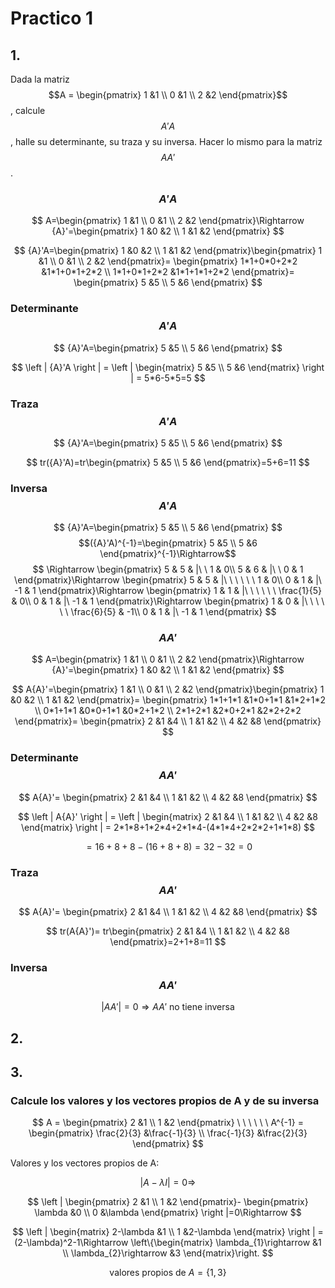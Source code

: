 <script src='https://cdnjs.cloudflare.com/ajax/libs/mathjax/2.7.5/MathJax.js?config=TeX-MML-AM_CHTML' async></script>

# Practico 1


## 1.

Dada la matriz $$A =
\begin{pmatrix}
 1 &1 \\ 
 0 &1 \\ 
 2 &2
\end{pmatrix}$$, calcule $${A}'A$$, halle su determinante, su traza y su inversa. Hacer lo mismo
para la matriz $$A{A}'$$.

### $${A}'A$$

$$
A=\begin{pmatrix}
 1 &1 \\ 
 0 &1 \\ 
 2 &2
\end{pmatrix}\Rightarrow
{A}'=\begin{pmatrix}
 1 &0 &2 \\ 
 1 &1 &2 
\end{pmatrix}
$$

$$
{A}'A=\begin{pmatrix}
 1 &0 &2 \\ 
 1 &1 &2 
\end{pmatrix}\begin{pmatrix}
 1 &1 \\ 
 0 &1 \\ 
 2 &2
\end{pmatrix}=
\begin{pmatrix}
 1*1+0*0+2*2 &1*1+0*1+2*2 \\
 1*1+0*1+2*2 &1*1+1*1+2*2
\end{pmatrix}=
\begin{pmatrix}
5 &5 \\
5 &6
\end{pmatrix}
$$

### Determinante $${A}'A$$

$$
{A}'A=\begin{pmatrix}
5 &5 \\
5 &6
\end{pmatrix}
$$

$$
\left | {A}'A \right | =
\left | 
\begin{matrix}
5 &5 \\
5 &6
\end{matrix}
\right | = 5*6-5*5=5
$$

### Traza $${A}'A$$

$$
{A}'A=\begin{pmatrix}
5 &5 \\
5 &6
\end{pmatrix}
$$

$$
tr({A}'A)=tr\begin{pmatrix}
5 &5 \\
5 &6
\end{pmatrix}=5+6=11
$$

### Inversa $${A}'A$$

$$
{A}'A=\begin{pmatrix}
5 &5 \\
5 &6
\end{pmatrix}
$$
$$({A}'A)^{-1}=\begin{pmatrix}
5 &5 \\
5 &6
\end{pmatrix}^{-1}\Rightarrow$$
$$
\Rightarrow
\begin{pmatrix}
5 & 5 & |\ \ 1 & 0\\
5 & 6 & |\ \ 0 & 1
\end{pmatrix}\Rightarrow
\begin{pmatrix}
5 & 5 & |\ \ \ \ \ \ 1 & 0\\
0 & 1 & |\ -1 & 1
\end{pmatrix}\Rightarrow
\begin{pmatrix}
1 & 1 & |\ \ \ \ \ \ \frac{1}{5} & 0\\
0 & 1 & |\ -1 & 1
\end{pmatrix}\Rightarrow
\begin{pmatrix}
1 & 0 & |\ \ \ \ \ \ \frac{6}{5} & -1\\
0 & 1 & |\ -1 & 1
\end{pmatrix}
$$

### $$A{A}'$$

$$
A=\begin{pmatrix}
 1 &1 \\ 
 0 &1 \\ 
 2 &2
\end{pmatrix}\Rightarrow
{A}'=\begin{pmatrix}
 1 &0 &2 \\ 
 1 &1 &2 
\end{pmatrix}
$$

$$
A{A}'=\begin{pmatrix}
 1 &1 \\ 
 0 &1 \\ 
 2 &2
\end{pmatrix}\begin{pmatrix}
 1 &0 &2 \\ 
 1 &1 &2 
\end{pmatrix}=
\begin{pmatrix}
1*1+1*1 &1*0+1*1 &1*2+1*2 \\
0*1+1*1 &0*0+1*1 &0*2+1*2 \\
2*1+2*1 &2*0+2*1 &2*2+2*2
\end{pmatrix}=
\begin{pmatrix}
2 &1 &4 \\
1 &1 &2 \\
4 &2 &8
\end{pmatrix}
$$

### Determinante $$A{A}'$$

$$
A{A}'=
\begin{pmatrix}
2 &1 &4 \\
1 &1 &2 \\
4 &2 &8
\end{pmatrix}
$$

$$
\left | A{A}' \right | =
\left | 
\begin{matrix}
2 &1 &4 \\
1 &1 &2 \\
4 &2 &8
\end{matrix}
\right | =
2*1*8+1*2*4+2*1*4-(4*1*4+2*2*2+1*1*8)
$$

$$
=16+8+8-(16+8+8)=32-32=0
$$

### Traza $$A{A}'$$

$$
A{A}'=
\begin{pmatrix}
2 &1 &4 \\
1 &1 &2 \\
4 &2 &8
\end{pmatrix}
$$

$$
tr(A{A}')=
tr\begin{pmatrix}
2 &1 &4 \\
1 &1 &2 \\
4 &2 &8
\end{pmatrix}=2+1+8=11
$$

### Inversa $$A{A}'$$

$$
\left | A{A}' \right | = 0 \Rightarrow A{A}'\ \text{no tiene inversa}
$$

## 2.

## 3.

###  Calcule los valores y los vectores propios de A y de su inversa

$$ A =
\begin{pmatrix}
2 &1 \\
1 &2 
\end{pmatrix}
\ \ \ \ \ \ 
A^{-1} =
\begin{pmatrix}
\frac{2}{3} &\frac{-1}{3} \\
\frac{-1}{3} &\frac{2}{3}
\end{pmatrix}
$$

Valores y los vectores propios de A:

$$\left | A-\lambda I \right | = 0 \Rightarrow$$

$$
\left |
\begin{pmatrix}
2 &1 \\
1 &2 
\end{pmatrix}-
\begin{pmatrix}
\lambda &0 \\
0 &\lambda
\end{pmatrix}
\right |=0\Rightarrow
$$

$$
\left |
\begin{matrix}
2-\lambda &1 \\
1 &2-\lambda
\end{matrix}
\right | = (2-\lambda)^2-1\Rightarrow
\left\{\begin{matrix}
\lambda_{1}\rightarrow &1 \\
\lambda_{2}\rightarrow &3
\end{matrix}\right.
$$

$$\text{valores propios de }A=\{1,3\}$$